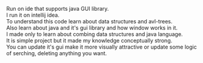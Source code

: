 Run on ide that supports java GUI library.  
I run it on intellij idea.  
To understand this code learn about data structures and avl-trees.  
Also learn about java and it's gui library and how window works in it.  
I made only to learn about combing data structures and java language.  
It is simple project but it made my knowledge conceptually strong.  
You can update it's gui make it more visually attractive or update some logic of serching, deleting anything you want.  
